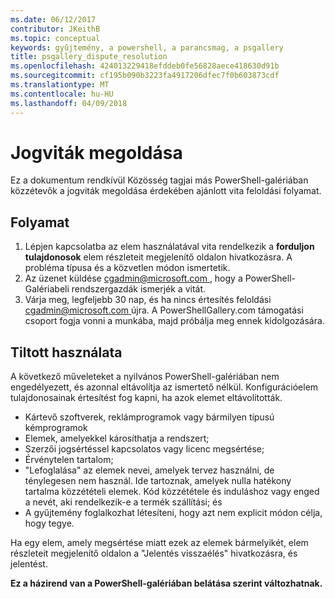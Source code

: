 ```yaml
---
ms.date: 06/12/2017
contributor: JKeithB
ms.topic: conceptual
keywords: gyűjtemény, a powershell, a parancsmag, a psgallery
title: psgallery_dispute_resolution
ms.openlocfilehash: 424013229418efddeb0fe56828aece418630d91b
ms.sourcegitcommit: cf195b090b3223fa4917206dfec7f0b603873cdf
ms.translationtype: MT
ms.contentlocale: hu-HU
ms.lasthandoff: 04/09/2018
---
```

# <a name="dispute-resolution"></a>Jogviták megoldása

Ez a dokumentum rendkívül Közösség tagjai más PowerShell-galériában közzétevők a jogviták megoldása érdekében ajánlott vita feloldási folyamat.

## <a name="process"></a>Folyamat

1. Lépjen kapcsolatba az elem használatával vita rendelkezik a **forduljon tulajdonosok** elem részleteit megjelenítő oldalon hivatkozásra.
A probléma típusa és a közvetlen módon ismertetik.
2. Az üzenet küldése [ cgadmin@microsoft.com ](mailto:cgadmin@microsoft.com) , hogy a PowerShell-Galériabeli rendszergazdák ismerjék a vitát.
3. Várja meg, legfeljebb 30 nap, és ha nincs értesítés feloldási [ cgadmin@microsoft.com ](mailto:cgadmin@microsoft.com) újra.
A PowerShellGallery.com támogatási csoport fogja vonni a munkába, majd próbálja meg ennek kidolgozására.


## <a name="prohibited-use"></a>Tiltott használata

A következő műveleteket a nyilvános PowerShell-galériában nem engedélyezett, és azonnal eltávolítja az ismertető nélkül.  Konfigurációelem tulajdonosainak értesítést fog kapni, ha azok elemet eltávolították.

- Kártevő szoftverek, reklámprogramok vagy bármilyen típusú kémprogramok
- Elemek, amelyekkel károsíthatja a rendszert;
- Szerzői jogsértéssel kapcsolatos vagy licenc megsértése;
- Érvénytelen tartalom;
- "Lefoglalása" az elemek nevei, amelyek tervez használni, de ténylegesen nem használ. Ide tartoznak, amelyek nulla hatékony tartalma közzétételi elemek.
Kód közzététele és induláshoz vagy enged a nevét, aki rendelkezik-e a termék szállítási; és
- A gyűjtemény foglalkozhat létesíteni, hogy azt nem explicit módon célja, hogy tegye.


Ha egy elem, amely megsértése miatt ezek az elemek bármelyikét, elem részleteit megjelenítő oldalon a "Jelentés visszaélés" hivatkozásra, és jelentést.

**Ez a házirend van a PowerShell-galériában belátása szerint változhatnak.**